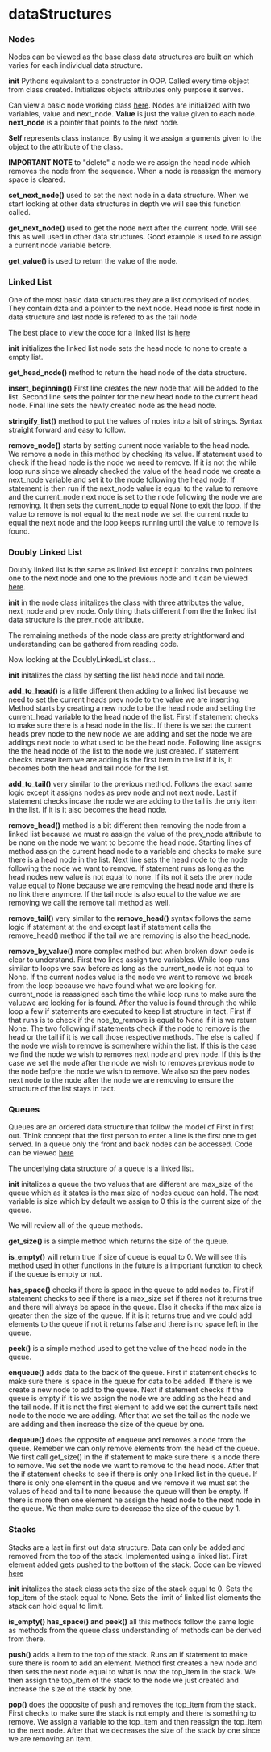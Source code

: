 # dataStructures

### Nodes

Nodes can be viewed as the base class data structures are built on which varies for each individual data structure. 

**__init__** Pythons equivalant to a constructor in OOP. Called every time object from class created. Initializes objects attributes only purpose it serves.

Can view a basic node working class [here](https://github.com/coxner/dataStructures/blob/master/Queue%20Shell/node.py). Nodes are initialized with two variables, value and next_node. **Value** is just the value given to each node. **next_node** is a pointer that points to the next node.  

**Self** represents class instance. By using it we assign arguments given to the object to the attribute of the class.

**IMPORTANT NOTE** to "delete" a node we re assign the head node which removes the node from the sequence. When a node is reassign the memory space is cleared. 

**set_next_node()** used to set the next node in a data structure. When we start looking at other data structures in depth we will see this function called. 

**get_next_node()** used to get the node next after the current node. Will see this as well used in other data structures. Good example is used to re assign a current node variable before. 

**get_value()** is used to return the value of the node.

### Linked List

One of the most basic data structures they are a list comprised of nodes. They contain dzta and a pointer to the next node. Head node is first node in data structure and last node is refered to as the tail node. 

The best place to view the code for a linked list is [here](https://github.com/coxner/dataStructures/blob/master/linkedlist.py)

**__init__** initializes the linked list node sets the head node to none to create a empty list.

**get_head_node()** method to return the head node of the data structure. 

**insert_beginning()** First line creates the new node that will be added to the list. Second line sets the pointer for the new head node to the current head node. Final line sets the newly created node as the head node. 

**stringify_list()** method to put the values of notes into a lsit of strings. Syntax straight forward and easy to follow. 

**remove_node()** starts by setting current node variable to the head node. We remove a node in this method by checking its value. If statement used to check if the head node is the node we need to remove. If it is not the while loop runs since we already checked the value of the head node we create a next_node variable and set it to the node following the head node. If statement is then run if the next_node value is equal to the value to remove and the current_node next node is set to the node following the node we are removing. It then sets the current_node to equal None to exit the loop. If the value to remove is not equal to the next node we set the current node to equal the next node and the loop keeps running until the value to remove is found. 

### Doubly Linked List

Doubly linked list is the same as linked list except it contains two pointers one to the next node and one to the previous node and it can be viewed [here](https://github.com/coxner/dataStructures/blob/master/doublyLinkedList.py). 

**__init__** in the node class initalizes the class with three attributes the value, next_node and prev_node. Only thing thats different from the the linked list data structure is the prev_node attribute.

The remaining methods of the node class are pretty strightforward and understanding can be gathered from reading code. 

Now looking at the DoublyLinkedList class...

**__init__** initalizes the class by setting the list head node and tail node. 

**add_to_head()** is a little different then adding to a linked list because we need to set the current heads prev node to the value we are inserting. Method starts by creating a new node to be the head node and setting the current_head variable to the head node of the list. First if statement checks to make sure there is a head node in the list. If there is we set the current heads prev node to the new node we are adding and set the node we are addings next node to what used to be the head node. Following line assigns the the head node of the list to the node we just created. If statement checks incase item we are adding is the first item in the list if it is, it becomes both the head and tail node for the list.

**add_to_tail()** very similar to the previous method. Follows the exact same logic except it assigns nodes as prev node and not next node. Last if statement checks incase the node we are adding to the tail is the only item in the list. If it is it also becomes the head node. 

**remove_head()** method is a bit different then removing the node from a linked list because we must re assign the value of the prev_node attribute to be none on the node we want to become the head node. Starting lines of method assign the current head node to a variable and checks to make sure there is a head node in the list. Next line sets the head node to the node following the node we want to remove. If statement runs as long as the head nodes new value is not equal to none. If its not it sets the prev node value equal to None because we are removing the head node and there is no link there anymore. If the tail node is also equal to the value we are removing we call the remove tail method as well. 

**remove_tail()** very similar to the **remove_head()** syntax follows the same logic if statement at the end except last if statement calls the remove_head() method if the tail we are removing is also the head_node. 

**remove_by_value()** more complex method but when broken down code is clear to understand. First two lines assign two variables. While loop runs similar to loops we saw before as long as the current_node is not equal to None. If the current nodes value is the node we want to remove we break from the loop because we have found what we are looking for. current_node is reassigned each time the while loop runs to make sure the valuewe are looking for is found. After the value is found through the while loop a few if statements are executed to keep list structure in tact. First if that runs is to check if the noe_to_remove is equal to None if it is we return None. The two following if statements check if the node to remove is the head or the tail if it is we call those respective methods. The else is called if the node we wish to remove is somewhere within the list. If this is the case we find the node we wish to removes next node and prev node. If this is the case we set the node after the node we wish to removes previous node to the node befpre the node we wish to remove. We also so the prev nodes next node to the node after the node we are removing to ensure the structure of the list stays in tact.

### Queues 

Queues are an ordered data structure that follow the model of First in first out. Think concept that the first person to enter a line is the first one to get served. In a queue only the front and back nodes can be accessed. Code can be viewed [here](https://github.com/coxner/dataStructures/blob/master/Queue%20Shell/queue.py)

The underlying data structure of a queue is a linked list. 

**__init__** initalizes a queue the two values that are different are max_size of the queue which as it states is the max size of nodes queue can hold. The next variable is size which by default we assign to 0 this is the current size of the queue.

We will review all of the queue methods.

**get_size()** is a simple method which returns the size of the queue.

**is_empty()** will return true if size of queue is equal to 0. We will see this method used in other functions in the future is a important function to check if the queue is empty or not.

**has_space()** checks if there is space in the queue to add nodes to. First if statement checks to see if there is a max_size set if theres not it returns true and there will always be space in the queue. Else it checks if the max size is greater then the size of the queue. If it is it returns true and we could add elements to the queue if not it returns false and there is no space left in the queue.

**peek()** is a simple method used to get the value of the head node in the queue.

**enqueue()** adds data to the back of the queue. First if statement checks to make sure there is space in the queue for data to be added. If there is we create a new node to add to the queue. Next if statement checks if the queue is empty if it is we assign the node we are adding as the head and the tail node. If it is not the first element to add we set the current tails next node to the node we are adding. After that we set the tail as the node we are adding and then increase the size of the queue by one.

**dequeue()** does the opposite of enqueue and removes a node from the queue. Remeber we can only remove elements from the head of the queue. We first call get_size() in the if statement to make sure there is a node there to remove. We set the node we want to remove to the head node. After that the if statement checks to see if there is only one linked list in the queue. If there is only one element in the queue and we remove it we must set the values of head and tail to none because the queue will then be empty. If there is more then one element he assign the head node to the next node in the queue. We then make sure to decrease the size of the queue by 1.

### Stacks

Stacks are a last in first out data structure. Data can only be added and removed from the top of the stack. Implemented using a linked list. First element added gets pushed to the bottom of the stack. Code can be viewed [here](https://github.com/coxner/dataStructures/blob/master/stacks.py)

**__init__** initalizes the stack class sets the size of the stack equal to 0. Sets the top_item of the stack equal to None. Sets the limit of linked list elements the stack can hold equal to limit.

**is_empty() has_space() and peek()** all this methods follow the same logic as methods from the queue class understanding of methods can be derived from there.

**push()** adds a item to the top of the stack. Runs an if statement to make sure there is room to add an element. Method first creates a new node and then sets the next node equal to what is now the top_item in the stack. We then assign the top_item of the stack to the node we just created and increase the size of the stack by one.

**pop()** does the opposite of push and removes the top_item from the stack. First checks to make sure the stack is not empty and there is something to remove. We assign a variable to the top_item and then reassign the top_item to the next node. After that we decreases the size of the stack by one since we are removing an item. 










